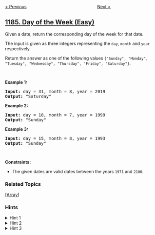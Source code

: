 <!--|This file generated by command(leetcode description); DO NOT EDIT.    |-->
<!--+----------------------------------------------------------------------+-->
<!--|@author    openset <openset.wang@gmail.com>                           |-->
<!--|@link      https://github.com/openset                                 |-->
<!--|@home      https://github.com/openset/leetcode                        |-->
<!--+----------------------------------------------------------------------+-->

[< Previous](../distance-between-bus-stops "Distance Between Bus Stops")
　　　　　　　　　　　　　　　　
[Next >](../maximum-subarray-sum-with-one-deletion "Maximum Subarray Sum with One Deletion")

## [1185. Day of the Week (Easy)](https://leetcode.com/problems/day-of-the-week "一周中的第几天")

<p>Given a date, return the corresponding day of the week for that date.</p>

<p>The input is given as three integers representing the <code>day</code>, <code>month</code> and <code>year</code> respectively.</p>

<p>Return the answer as one of the following values&nbsp;<code>{&quot;Sunday&quot;, &quot;Monday&quot;, &quot;Tuesday&quot;, &quot;Wednesday&quot;, &quot;Thursday&quot;, &quot;Friday&quot;, &quot;Saturday&quot;}</code>.</p>

<p>&nbsp;</p>
<p><strong>Example 1:</strong></p>

<pre>
<strong>Input:</strong> day = 31, month = 8, year = 2019
<strong>Output:</strong> &quot;Saturday&quot;
</pre>

<p><strong>Example 2:</strong></p>

<pre>
<strong>Input:</strong> day = 18, month = 7, year = 1999
<strong>Output:</strong> &quot;Sunday&quot;
</pre>

<p><strong>Example 3:</strong></p>

<pre>
<strong>Input:</strong> day = 15, month = 8, year = 1993
<strong>Output:</strong> &quot;Sunday&quot;
</pre>

<p>&nbsp;</p>
<p><strong>Constraints:</strong></p>

<ul>
	<li>The given dates are valid dates between the years <code>1971</code> and <code>2100</code>.</li>
</ul>

### Related Topics
  [[Array](../../tag/array/README.md)]

### Hints
<details>
<summary>Hint 1</summary>
Sum up the number of days for the years before the given year.
</details>

<details>
<summary>Hint 2</summary>
Handle the case of a leap year.
</details>

<details>
<summary>Hint 3</summary>
Find the number of days for each month of the given year.
</details>
